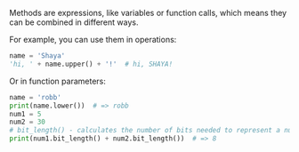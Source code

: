 
Methods are expressions, like variables or function calls, which means they can be combined in different ways.

For example, you can use them in operations:

```python
name = 'Shaya'
'hi, ' + name.upper() + '!'  # hi, SHAYA!
```

Or in function parameters:

```python
name = 'robb'
print(name.lower())  # => robb
num1 = 5
num2 = 30
# bit_length() - calculates the number of bits needed to represent a number in binary form
print(num1.bit_length() + num2.bit_length())  # => 8
```

